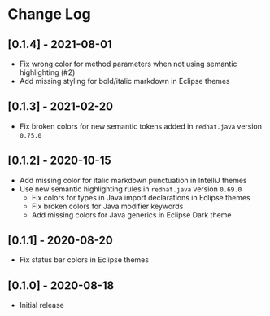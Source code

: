 # Change Log
## [0.1.4] - 2021-08-01
- Fix wrong color for method parameters when not using semantic highlighting (#2)
- Add missing styling for bold/italic markdown in Eclipse themes

## [0.1.3] - 2021-02-20
- Fix broken colors for new semantic tokens added in `redhat.java` version `0.75.0`

## [0.1.2] - 2020-10-15
- Add missing color for italic markdown punctuation in IntelliJ themes
- Use new semantic highlighting rules in `redhat.java` version `0.69.0`
  - Fix colors for types in Java import declarations in Eclipse themes
  - Fix broken colors for Java modifier keywords
  - Add missing colors for Java generics in Eclipse Dark theme

## [0.1.1] - 2020-08-20
- Fix status bar colors in Eclipse themes

## [0.1.0] - 2020-08-18
- Initial release
